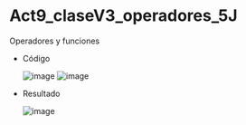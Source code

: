 # Act9_claseV3_operadores_5J
Operadores y funciones
- Código
  
  ![image](https://github.com/user-attachments/assets/f6220a01-7d43-460e-8b0d-2acbc0773798)
  ![image](https://github.com/user-attachments/assets/b063bedf-bc66-40d6-9d7c-43a652668c4a)

- Resultado

  ![image](https://github.com/user-attachments/assets/b49a33f3-d598-4b86-9632-36fc930800c2)
